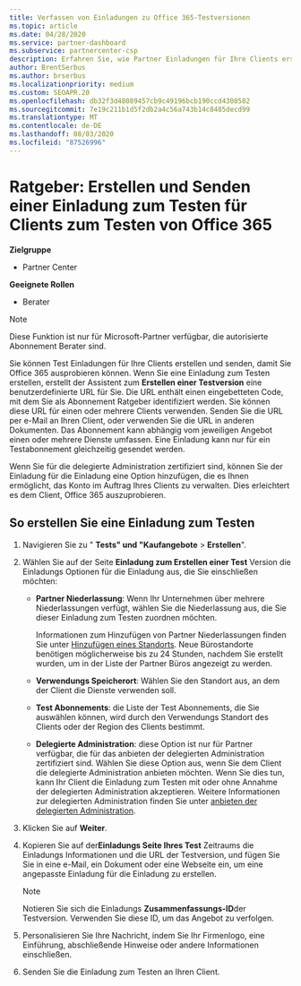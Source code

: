 ```yaml
---
title: Verfassen von Einladungen zu Office 365-Testversionen
ms.topic: article
ms.date: 04/28/2020
ms.service: partner-dashboard
ms.subservice: partnercenter-csp
description: Erfahren Sie, wie Partner Einladungen für Ihre Clients erstellen und senden können, um Office 365 zu testen. Partner sind ein autorisierter Abonnement Ratgeber.
author: BrentSerbus
ms.author: brserbus
ms.localizationpriority: medium
ms.custom: SEOAPR.20
ms.openlocfilehash: db32f3d48089457cb9c49196bcb190ccd4308582
ms.sourcegitcommit: 7e19c211b1d5f2db2a4c56a743b14c8485decd99
ms.translationtype: MT
ms.contentlocale: de-DE
ms.lasthandoff: 08/03/2020
ms.locfileid: "87526996"
---
```

# <a name="advisors-create-and-send-a-trial-invitation-for-clients-to-try-office-365"></a>Ratgeber: Erstellen und Senden einer Einladung zum Testen für Clients zum Testen von Office 365

**Zielgruppe**

- Partner Center
 
**Geeignete Rollen**

- Berater

> [!NOTE]
> Diese Funktion ist nur für Microsoft-Partner verfügbar, die autorisierte Abonnement Berater sind.

Sie können Test Einladungen für Ihre Clients erstellen und senden, damit Sie Office 365 ausprobieren können. Wenn Sie eine Einladung zum Testen erstellen, erstellt der Assistent zum **Erstellen einer Testversion** eine benutzerdefinierte URL für Sie. Die URL enthält einen eingebetteten Code, mit dem Sie als Abonnement Ratgeber identifiziert werden. Sie können diese URL für einen oder mehrere Clients verwenden. Senden Sie die URL per e-Mail an Ihren Client, oder verwenden Sie die URL in anderen Dokumenten. Das Abonnement kann abhängig vom jeweiligen Angebot einen oder mehrere Dienste umfassen. Eine Einladung kann nur für ein Testabonnement gleichzeitig gesendet werden.

Wenn Sie für die delegierte Administration zertifiziert sind, können Sie der Einladung für die Einladung eine Option hinzufügen, die es Ihnen ermöglicht, das Konto im Auftrag Ihres Clients zu verwalten. Dies erleichtert es dem Client, Office 365 auszuprobieren.

## <a name="to-create-a-trial-invitation"></a>So erstellen Sie eine Einladung zum Testen

1. Navigieren Sie zu " **Tests" und "Kaufangebote**  >  **Erstellen**".

2. Wählen Sie auf der Seite **Einladung zum Erstellen einer Test** Version die Einladungs Optionen für die Einladung aus, die Sie einschließen möchten:

    - **Partner Niederlassung**: Wenn Ihr Unternehmen über mehrere Niederlassungen verfügt, wählen Sie die Niederlassung aus, die Sie dieser Einladung zum Testen zuordnen möchten.

        Informationen zum Hinzufügen von Partner Niederlassungen finden Sie unter [Hinzufügen eines Standorts](manage-locations.md). Neue Bürostandorte benötigen möglicherweise bis zu 24 Stunden, nachdem Sie erstellt wurden, um in der Liste der Partner Büros angezeigt zu werden.

    - **Verwendungs Speicherort**: Wählen Sie den Standort aus, an dem der Client die Dienste verwenden soll.
    - **Test Abonnements**: die Liste der Test Abonnements, die Sie auswählen können, wird durch den Verwendungs Standort des Clients oder der Region des Clients bestimmt.
    - **Delegierte Administration**: diese Option ist nur für Partner verfügbar, die für das anbieten der delegierten Administration zertifiziert sind. Wählen Sie diese Option aus, wenn Sie dem Client die delegierte Administration anbieten möchten. Wenn Sie dies tun, kann Ihr Client die Einladung zum Testen mit oder ohne Annahme der delegierten Administration akzeptieren. Weitere Informationen zur delegierten Administration finden Sie unter [anbieten der delegierten Administration](customers-revoke-admin-privileges.md).

3. Klicken Sie auf **Weiter**.

4. Kopieren Sie auf der**Einladungs Seite Ihres Test** Zeitraums die Einladungs Informationen und die URL der Testversion, und fügen Sie Sie in eine e-Mail, ein Dokument oder eine Webseite ein, um eine angepasste Einladung für die Einladung zu erstellen.

    > [!NOTE]
    > Notieren Sie sich die Einladungs **Zusammenfassungs-ID**der Testversion. Verwenden Sie diese ID, um das Angebot zu verfolgen.

5. Personalisieren Sie Ihre Nachricht, indem Sie Ihr Firmenlogo, eine Einführung, abschließende Hinweise oder andere Informationen einschließen.

6. Senden Sie die Einladung zum Testen an Ihren Client.
